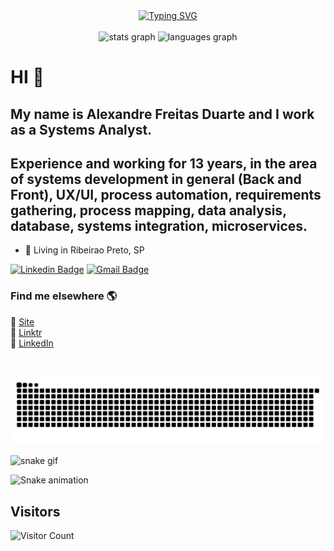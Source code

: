 
<div align="center">
  <a href="https://git.io/typing-svg"><img src="https://readme-typing-svg.demolab.com?font=Fira+Code&size=30&pause=1000&color=58A6FF&center=true&width=435&lines=WELCOME+!" alt="Typing SVG" /></a>
</div>
<br clear="both">

<div align="center">
  <img src="https://github-readme-stats.vercel.app/api?username=alexfd7&hide_title=false&hide_rank=true&show_icons=true&include_all_commits=true&count_private=true&disable_animations=false&theme=github_dark&locale=en&hide_border=true&hide=contribs" height="150" alt="stats graph"  />
  <img src="https://github-readme-stats.vercel.app/api/top-langs?username=alexfd7&locale=en&hide_title=false&layout=compact&card_width=320&langs_count=5&theme=github_dark&hide_border=true" height="150" alt="languages graph"  />
</div>

# HI 👋

## My name is Alexandre Freitas Duarte and I work as a Systems Analyst. ##

## Experience and working for 13 years, in the area of ​​systems development in general (Back and Front), UX/UI, process automation, requirements gathering, process mapping, data analysis, database, systems integration, microservices. ##

- 📍 Living in Ribeirao Preto, SP

[![Linkedin Badge](https://img.shields.io/badge/-alexfd7-blue?style=flat-square&logo=Linkedin&logoColor=white&link=https://www.linkedin.com/in/afreitasduarte/)](https://www.linkedin.com/in/afreitasduarte/)
[![Gmail Badge](https://img.shields.io/badge/-alexfd7@gmail.com-brown?style=flat-square&logo=Gmail&logoColor=white&link=mailto:alexfd7@gmail.com)](mailto:alexfd7@gmail.com)



### Find me elsewhere 🌎

🚀 [Site](http://afreitasduarte.com.br/) <br>
🌲 [Linktr](https://linktr.ee/alexandre.freitas) <br>
💼 [LinkedIn](https://www.linkedin.com/in/afreitasduarte/) <br>


<br clear="both">

![snake gif](./dist/github-contribution-grid-snake.svg)

![snake gif](https://github.com/alexfd7/alexfd7/raw/output/github-contribution-grid-snake.svg)

<picture>
  <source media="(prefers-color-scheme: dark)" srcset="https://raw.githubusercontent.com/alexfd7/alexfd7/output/github-contribution-grid-snake-dark.svg" />
  <source media="(prefers-color-scheme: light)" srcset="https://raw.githubusercontent.com/alexfd7/alexfd7/output/github-contribution-grid-snake.svg" />
  <img alt="Snake animation" src="https://raw.githubusercontent.com/alexfd7/alexfd7/output/github-contribution-grid-snake.svg" />
</picture>


## Visitors
![Visitor Count](https://profile-counter.glitch.me/alexfd7/count.svg)
